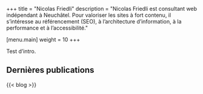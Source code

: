 +++
title = "Nicolas Friedli"
description = "Nicolas Friedli est consultant web indépendant à Neuchâtel. Pour valoriser les sites à fort contenu, il s’intéresse au référencement (SEO), à l’architecture d’information, à la performance et à l’accessibilité."

[menu.main]
weight = 10
+++


Test d’intro.

## Dernières publications

{{< blog >}}